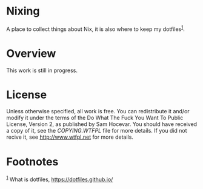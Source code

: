 # Nixing

A place to collect things about Nix, it is also where to keep my
dotfiles<sup><a id="fnr.1" class="footref" href="#fn.1" role="doc-backlink">1</a></sup>.


# Overview

This work is still in progress.


# License

Unless otherwise specified, all work is free. You can redistribute it
and/or modify it under the terms of the Do What The Fuck You Want To
Public License, Version 2, as published by Sam Hocevar. You should have
received a copy of it, see the *COPYING.WTFPL* file for more details. If
you did not recive it, see <http://www.wtfpl.net> for more details.


# Footnotes

<sup><a id="fn.1" href="#fnr.1">1</a></sup> What is dotfiles, <https://dotfiles.github.io/>
